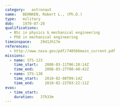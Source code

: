 ```yaml
---
category:	astronaut
name:	BEHNKEN, Robert L., (Ph.D.) 
type:	military
dob:	1970-07-28
qualifications:
  - BSc in physics & mechanical engineering
  - PhD in mechanical engineering
timeinspace:	29d12h17m
references:
  - http://www.nasa.gov/pdf/740566main_current.pdf
missions:
  - name: STS-123
    time_start:   2008-03-11T06:28:14Z
    time_end:     2008-03-27T00:40:42Z
  - name: STS-130
    time_start:   2010-02-08T09:14Z
    time_end:     2010-02-22T03:22:11Z
evas:
  - time_start: 
    duration:   37h33m
---
```

